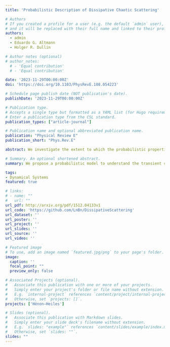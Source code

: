 ```yaml
---
title: 'Probabilistic Description of Dissipative Chaotic Scattering'

# Authors
# If you created a profile for a user (e.g. the default `admin` user), write the username (folder name) here
# and it will be replaced with their full name and linked to their profile.
authors:
  - admin
  - Eduardo G. Altmann
  - Holger R. Dullin

# Author notes (optional)
# author_notes:
  # - 'Equal contribution'
  # - 'Equal contribution'

date: '2023-11-29T00:00:00Z'
doi: 'https://doi.org/10.1103/PhysRevE.108.054223'

# Schedule page publish date (NOT publication's date).
publishDate: '2023-11-29T00:00:00Z'

# Publication type.
# Accepts a single type but formatted as a YAML list (for Hugo requirements).
# Enter a publication type from the CSL standard.
publication_types: ["article-journal"]

# Publication name and optional abbreviated publication name.
publication: "Physical Review E"
publication_short: "Phys.Rev.E"

abstract: We investigate the extent to which the probabilistic properties of chaotic scattering systems with dissipation can be understood from the properties of the dissipation-free system. For large energies, a fully chaotic scattering leads to an exponential decay of the survival probability $P(t) \sim e^{-\kappa t}$, with an escape rate $\kappa$ that decreases with energy. Dissipation leads to the appearance of different finite-time regimes in $P(t)$. We show how these different regimes can be understood for small dissipations and long times from the (effective) escape rate $\kappa$ (including the nonhyperbolic regime) of the conservative system, until the energy reaches a critical value at which no escape is possible. More generally, we argue that for small dissipation and long times the surviving trajectories in the dissipative system are distributed according to the conditionally invariant measure of the conservative system at the corresponding energy. Quantitative predictions of our general theory are compared with numerical simulations in the Hénon-Heiles model.

# Summary. An optional shortened abstract.
summary: We propose a probabilistic model to understand the transient chaos properties of open chaotic systems subject to dissipation.

tags:
- Dynamical Systems
featured: true

# links:
# - name: ""
#   url: ""
url_pdf: http://arxiv.org/pdf/1512.04133v1
url_code: 'https://github.com/LnBn/DissipativeScattering'
url_dataset: ''
url_poster: ''
url_project: ''
url_slides: ''
url_source: ''
url_video: ''

# Featured image
# To use, add an image named `featured.jpg/png` to your page's folder. 
image:
  caption: ''
  focal_point: ""
  preview_only: false

# Associated Projects (optional).
#   Associate this publication with one or more of your projects.
#   Simply enter your project's folder or file name without extension.
#   E.g. `internal-project` references `content/project/internal-project/index.md`.
#   Otherwise, set `projects: []`.
projects: ['Hénon–Heiles']

# Slides (optional).
#   Associate this publication with Markdown slides.
#   Simply enter your slide deck's filename without extension.
#   E.g. `slides: "example"` references `content/slides/example/index.md`.
#   Otherwise, set `slides: ""`.
slides: ""
---
```

